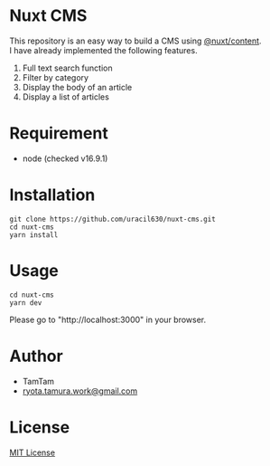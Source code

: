 # Nuxt CMS
This repository is an easy way to build a CMS using [@nuxt/content](https://github.com/nuxt/content).<br>
I have already implemented the following features.

1. Full text search function
2. Filter by category
3. Display the body of an article
4. Display a list of articles

# Requirement
- node (checked v16.9.1)

# Installation

```
git clone https://github.com/uracil630/nuxt-cms.git
cd nuxt-cms
yarn install
```

# Usage

```
cd nuxt-cms
yarn dev
```

Please go to "http://localhost:3000" in your browser.

# Author
* TamTam
* ryota.tamura.work@gmail.com

# License
[MIT License](https://github.com/nuxt/content/blob/main/LICENSE)
